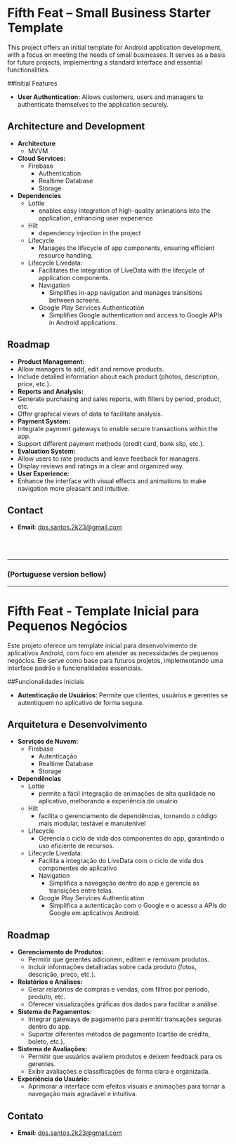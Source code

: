 # Fifth Feat – Small Business Starter Template

This project offers an initial template for Android application development, with a focus on meeting the needs of small businesses. It serves as a basis for future projects, implementing a standard interface and essential functionalities.

##Initial Features

* **User Authentication:** Allows customers, users and managers to authenticate themselves to the application securely.

## Architecture and Development

* **Architecture**
    * MVVM
* **Cloud Services:**
    * Firebase
      * Authentication
      * Realtime Database
      * Storage
* **Dependencies**
    * Lottie 
      * enables easy integration of high-quality animations into the application, enhancing user experience
    * Hilt 
      * dependency injection in the project
    * Lifecycle
      * Manages the lifecycle of app components, ensuring efficient resource handling.
  * Lifecycle Livedata:
      * Facilitates the integration of LiveData with the lifecycle of application components.
    * Navigation
      * Simplifies in-app navigation and manages transitions between screens.
    * Google Play Services Authentication
        * Simplifies Google authentication and access to Google APIs in Android applications.

## Roadmap

* **Product Management:**
* Allow managers to add, edit and remove products.
* Include detailed information about each product (photos, description, price, etc.).
* **Reports and Analysis:**
* Generate purchasing and sales reports, with filters by period, product, etc.
* Offer graphical views of data to facilitate analysis.
* **Payment System:**
* Integrate payment gateways to enable secure transactions within the app.
* Support different payment methods (credit card, bank slip, etc.).
* **Evaluation System:**
* Allow users to rate products and leave feedback for managers.
* Display reviews and ratings in a clear and organized way.
* **User Experience:**
* Enhance the interface with visual effects and animations to make navigation more pleasant and intuitive.

## Contact

* **Email:** dos.santos.2k23@gmail.com <br><br><br><br>
___
### (Portuguese version bellow)
___

# Fifth Feat - Template Inicial para Pequenos Negócios

Este projeto oferece um template inicial para desenvolvimento de aplicativos Android, com foco em atender as necessidades de pequenos negócios. Ele serve como base para futuros projetos, implementando uma interface padrão e funcionalidades essenciais.

##Funcionalidades Iniciais

* **Autenticação de Usuários:** Permite que clientes, usuários e gerentes se autentiquem no aplicativo de forma segura.

## Arquitetura e Desenvolvimento

* **Serviços de Nuvem:**
    * Firebase
      * Autenticação
      * Realtime Database
      * Storage
* **Dependências**
    * Lottie
      * permite a fácil integração de animações de alta qualidade no aplicativo, melhorando a experiência do usuário
    * Hilt
      * facilita o gerenciamento de dependências, tornando o código mais modular, testável e manutenível
    * Lifecycle
      * Gerencia o ciclo de vida dos componentes do app, garantindo o uso eficiente de recursos.
  * Lifecycle Livedata:
      * Facilita a integração do LiveData com o ciclo de vida dos componentes do aplicativo
    * Navigation
      * Simplifica a navegação dentro do app e gerencia as transições entre telas.
    * Google Play Services Authentication
      * Simplifica a autenticação com o Google e o acesso a APIs do Google em aplicativos Android.

## Roadmap

* **Gerenciamento de Produtos:**
    * Permitir que gerentes adicionem, editem e removam produtos.
    * Incluir informações detalhadas sobre cada produto (fotos, descrição, preço, etc.).
* **Relatórios e Análises:**
    * Gerar relatórios de compras e vendas, com filtros por período, produto, etc.
    * Oferecer visualizações gráficas dos dados para facilitar a análise.
* **Sistema de Pagamentos:**
    * Integrar gateways de pagamento para permitir transações seguras dentro do app.
    * Suportar diferentes métodos de pagamento (cartão de crédito, boleto, etc.).
* **Sistema de Avaliações:**
    * Permitir que usuários avaliem produtos e deixem feedback para os gerentes.
    * Exibir avaliações e classificações de forma clara e organizada.
* **Experiência do Usuário:**
    * Aprimorar a interface com efeitos visuais e animações para tornar a navegação mais agradável e intuitiva.

## Contato

* **Email:** dos.santos.2k23@gmail.com